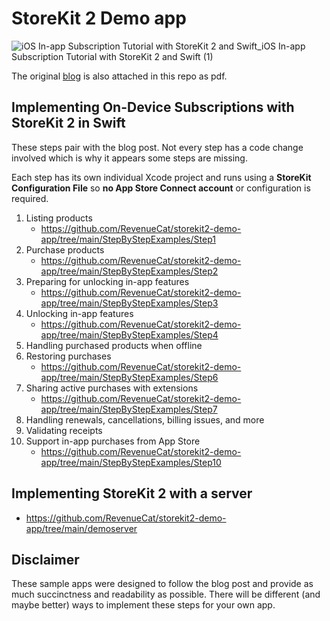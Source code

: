 # StoreKit 2 Demo app

![iOS In-app Subscription Tutorial with StoreKit 2 and Swift_iOS In-app Subscription Tutorial with StoreKit 2 and Swift (1)](https://user-images.githubusercontent.com/401294/207304951-99978d23-4f2e-4918-9b9a-1d11c7398fea.png)

The original [blog](https://www.revenuecat.com/blog/engineering/ios-in-app-subscription-tutorial-with-storekit-2-and-swift/#h-implementing-on-device-subscriptions-with-storekit-2-in-swift) is also attached in this repo as pdf.

## Implementing On-Device Subscriptions with StoreKit 2 in Swift

These steps pair with the blog post. Not every step has a code change involved which is why it appears some steps are missing.

Each step has its own individual Xcode project and runs using a **StoreKit Configuration File** so **no App Store Connect account** or configuration is required.

1. Listing products
    - https://github.com/RevenueCat/storekit2-demo-app/tree/main/StepByStepExamples/Step1
2. Purchase products
    - https://github.com/RevenueCat/storekit2-demo-app/tree/main/StepByStepExamples/Step2
3. Preparing for unlocking in-app features
    - https://github.com/RevenueCat/storekit2-demo-app/tree/main/StepByStepExamples/Step3
4. Unlocking in-app features
    - https://github.com/RevenueCat/storekit2-demo-app/tree/main/StepByStepExamples/Step4
5. Handling purchased products when offline 
6. Restoring purchases
    - https://github.com/RevenueCat/storekit2-demo-app/tree/main/StepByStepExamples/Step6
7. Sharing active purchases with extensions
    - https://github.com/RevenueCat/storekit2-demo-app/tree/main/StepByStepExamples/Step7
8. Handling renewals, cancellations, billing issues, and more
9. Validating receipts
10. Support in-app purchases from App Store
    - https://github.com/RevenueCat/storekit2-demo-app/tree/main/StepByStepExamples/Step10

## Implementing StoreKit 2 with a server

- https://github.com/RevenueCat/storekit2-demo-app/tree/main/demoserver

## Disclaimer

These sample apps were designed to follow the blog post and provide as much succinctness and readability as possible. There will be different (and maybe better) ways to implement these steps for your own app.
